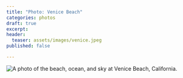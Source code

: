 ```yaml
---
title: "Photo: Venice Beach"
categories: photos
draft: true
excerpt:
header:
  teaser: assets/images/venice.jpeg
published: false

---
```


![A photo of the beach, ocean, and sky at Venice Beach, California.](/assets/images/venice.jpeg)
